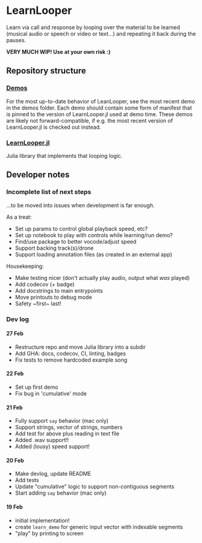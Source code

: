# LearnLooper

Learn via call and response by looping over the material to be learned (musical audio or speech or video or text...) and repeating it back during the pauses. 

**VERY MUCH WIP! Use at your own risk :)**

## Repository structure

### [Demos](./demos)

For the most up-to-date behavior of LeanLooper, see the most recent demo in the demos folder. Each demo should contain some form of manifest that is pinned to the version of LearnLooper.jl used at demo time. These demos are likely not forward-compatible, if e.g. the most recent version of LearnLooper.jl is checked out instead.

### [LearnLooper.jl](./LearnLooper.jl)

Julia library that implements that looping logic.

## Developer notes

### Incomplete list of next steps
...to be moved into issues when development is far enough. 

As a treat:
- Set up params to control global playback speed, etc?
- Set up notebook to play with controls while learning/run demo?
- Find/use package to better vocode/adjust speed
- Support backing track(s)/drone
- Support loading annotation files (as created in an external app)

Housekeeping:
- Make testing nicer (don't actually play audio, output what *was* played)
- Add codecov (+ badge)
- Add docstrings to main entrypoints
- Move printouts to debug mode
- Safety ~first~ last!

### Dev log 

#### 27 Feb
- Restructure repo and move Julia library into a subdir
- Add GHA: docs, codecov, CI, linting, badges
- Fix tests to remove hardcoded example song

#### 22 Feb
- Set up first demo
- Fix bug in 'cumulative' mode

#### 21 Feb
- Fully support `say` behavior (mac only)
- Support strings, vector of strings, numbers
- Add test for above plus reading in text file
- Added .wav support!! 
- Added (lousy) speed support!

#### 20 Feb
- Make devlog, update README
- Add tests
- Update "cumulative" logic to support non-contiguous segments
- Start adding `say` behavior (mac only)

#### 19 Feb
- initial implementation!
- create `learn_demo` for generic input vector with indexable segments
- "play" by printing to screen
